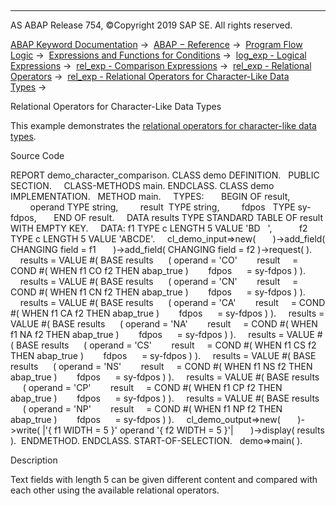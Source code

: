   

* * *

AS ABAP Release 754, ©Copyright 2019 SAP SE. All rights reserved.

[ABAP Keyword Documentation](javascript:call_link\('abenabap.htm'\)) →  [ABAP − Reference](javascript:call_link\('abenabap_reference.htm'\)) →  [Program Flow Logic](javascript:call_link\('abenabap_flow_logic.htm'\)) →  [Expressions and Functions for Conditions](javascript:call_link\('abenlogical_expr_func.htm'\)) →  [log\_exp - Logical Expressions](javascript:call_link\('abenlogexp.htm'\)) →  [rel\_exp - Comparison Expressions](javascript:call_link\('abenlogexp_comp.htm'\)) →  [rel\_exp - Relational Operators](javascript:call_link\('abenlogexp_op.htm'\)) →  [rel\_exp - Relational Operators for Character-Like Data Types](javascript:call_link\('abenlogexp_strings.htm'\)) → 

Relational Operators for Character-Like Data Types

This example demonstrates the [relational operators for character-like data types](javascript:call_link\('abenlogexp_strings.htm'\)).

Source Code

REPORT demo\_character\_comparison.
CLASS demo DEFINITION.
  PUBLIC SECTION.
    CLASS-METHODS main.
ENDCLASS.
CLASS demo IMPLEMENTATION.
  METHOD main.
    TYPES:
      BEGIN OF result,
        operand TYPE string,
        result  TYPE string,
        fdpos   TYPE sy-fdpos,
      END OF result.
    DATA results TYPE STANDARD TABLE OF result WITH EMPTY KEY.
    DATA: f1 TYPE c LENGTH 5 VALUE 'BD   ',
          f2 TYPE c LENGTH 5 VALUE 'ABCDE'.
    cl\_demo\_input=>new(
      )->add\_field( CHANGING field = f1
      )->add\_field( CHANGING field = f2 )->request( ).
    results = VALUE #( BASE results
     ( operand = 'CO'
       result     = COND #( WHEN f1 CO f2 THEN abap\_true )
       fdpos      = sy-fdpos ) ).
    results = VALUE #( BASE results
     ( operand = 'CN'
       result     = COND #( WHEN f1 CN f2 THEN abap\_true )
       fdpos      = sy-fdpos ) ).
    results = VALUE #( BASE results
     ( operand = 'CA'
       result     = COND #( WHEN f1 CA f2 THEN abap\_true )
       fdpos      = sy-fdpos ) ).
    results = VALUE #( BASE results
     ( operand = 'NA'
       result     = COND #( WHEN f1 NA f2 THEN abap\_true )
       fdpos      = sy-fdpos ) ).
    results = VALUE #( BASE results
     ( operand = 'CS'
       result     = COND #( WHEN f1 CS f2 THEN abap\_true )
       fdpos      = sy-fdpos ) ).
    results = VALUE #( BASE results
     ( operand = 'NS'
       result     = COND #( WHEN f1 NS f2 THEN abap\_true )
       fdpos      = sy-fdpos ) ).
    results = VALUE #( BASE results
     ( operand = 'CP'
       result     = COND #( WHEN f1 CP f2 THEN abap\_true )
       fdpos      = sy-fdpos ) ).
    results = VALUE #( BASE results
     ( operand = 'NP'
       result     = COND #( WHEN f1 NP f2 THEN abap\_true )
       fdpos      = sy-fdpos ) ).
    cl\_demo\_output=>new(
      )->write( |'{ f1 WIDTH = 5 }' operand '{ f2 WIDTH = 5 }'|
      )->display( results ).  ENDMETHOD.
ENDCLASS.
START-OF-SELECTION.
  demo=>main( ).

Description

Text fields with length 5 can be given different content and compared with each other using the available relational operators.